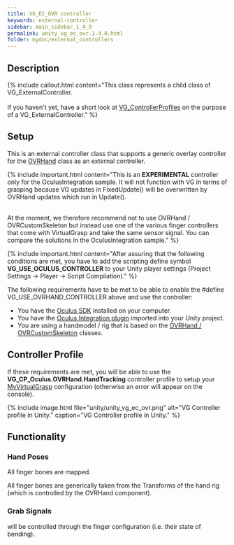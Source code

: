 ```yaml
---
title: VG_EC_OVR controller
keywords: external-controller
sidebar: main_sidebar_1_4_0
permalink: unity_vg_ec_ovr.1.4.0.html
folder: mydoc/external_controllers
---
```


## Description 

{% include callout.html content="This class represents a child class of VG_ExternalController.<br><br> If you haven't yet, have a short look at [VG_ControllerProfiles](unity_component_vgcontrollerprofile.1.4.0.html) on the purpose of a VG_ExternalController." %}

## Setup 

This is an external controller class that supports a generic overlay controller for the [OVRHand](https://developer.oculus.com/documentation/unity/unity-handtracking/) class as an external controller.

{% include important.html content="This is an **EXPERIMENTAL** controller only for the OculusIntegration sample. It will not function with VG in terms of grasping because VG updates in FixedUpdate() will be overwritten by OVRHand updates which run in Update(). <br><br>

At the moment, we therefore recommend not to use OVRHand / OVRCustomSkeleton but instead use one of the various finger controllers that come with VirtualGrasp and take the same sensor signal. You can compare the solutions in the OculusIntegration sample." %}

{% include important.html content="After assuring that the following conditions are met, you have to add the scripting define symbol **VG_USE_OCULUS_CONTROLLER** to your Unity player settings (Project Settings → Player → Script Compilation)." %}
      
The following requirements have to be met to be able to enable the #define VG_USE_OVRHAND_CONTROLLER above and use the controller:

 * You have the [Oculus SDK](https://www.oculus.com/setup/) installed on your computer.
 * You have the [Oculus Integration plugin](https://developer.oculus.com/downloads/package/unity-integration/) imported into your Unity project.
 * You are using a handmodel / rig that is based on the [OVRHand / OVRCustomSkeleton](https://developer.oculus.com/documentation/unity/unity-handtracking/) classes.

## Controller Profile

If these requirements are met, you will be able to use the **VG_CP_Oculus.OVRHand.HandTracking** controller profile to setup your [MyVirtualGrasp](unity_component_myvirtualgrasp.1.4.0.html#profile) configuration (otherwise an error will appear on the console).

{% include image.html file="unity/unity_vg_ec_ovr.png" alt="VG Controller profile in Unity." caption="VG Controller profile in Unity." %}

## Functionality

### Hand Poses
All finger bones are mapped.

All finger bones are generically taken from the Transforms of the hand rig (which is controlled by the OVRHand component).

### Grab Signals
will be controlled through the finger configuration (i.e. their state of bending).
